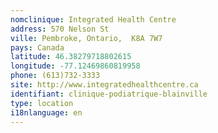 ```yaml
---
nomclinique: Integrated Health Centre
address: 570 Nelson St
ville: Pembroke, Ontario,  K8A 7W7
pays: Canada
latitude: 46.38279718802615
longitude: -77.12469860819958
phone: (613)732-3333
site: http://www.integratedhealthcentre.ca
identifiant: clinique-podiatrique-blainville
type: location
i18nlanguage: en
---
```

